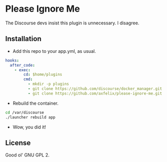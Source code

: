 # Please Ignore Me
The Discourse devs insist this plugin is unnecessary. I disagree.

## Installation
* Add this repo to your app.yml, as usual.
```yml
hooks:
  after_code:
    - exec:
        cd: $home/plugins
        cmd:
          - mkdir -p plugins
          - git clone https://github.com/discourse/docker_manager.git
          - git clone https://github.com/axfelix/please-ignore-me.git
```
* Rebuild the container.
```bash
cd /var/discourse
./launcher rebuild app
```
* Wow, you did it!

## License
Good ol' GNU GPL 2.
